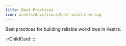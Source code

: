 ```yaml
---
title: Best Practices
icon: assets/docs/icons/best-practices.svg
---
```


Best practices for building reliable workflows in Kestra.

:::ChildCard
:::

